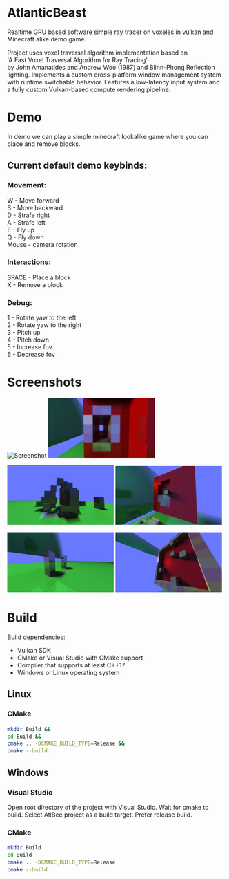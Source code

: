 # AtlanticBeast

Realtime GPU based software simple ray tracer on voxeles in vulkan and Minecraft alike demo game. <br>

Project uses voxel traversal algorithm implementation based on <br>
'A Fast Voxel Traversal Algorithm for Ray Tracing'<br>
by John Amanatides and Andrew Woo (1987) and Blinn-Phong Reflection lighting.
Implements a custom cross-platform window management system with runtime switchable behavior.
Features a low-latency input system and a fully custom Vulkan-based compute rendering pipeline.

# Demo

In demo we can play a simple minecraft lookalike game where you can place and remove blocks.

## Current default demo keybinds:

### Movement:
W - Move forward<br>
S - Move backward<br>
D - Strafe right<br>
A - Strafe left<br>
E - Fly up<br>
Q - Fly down<br>
Mouse - camera rotation<br>

### Interactions:
SPACE - Place a block<br>
X - Remove a block<br>

### Debug:
1 - Rotate yaw to the left<br>
2 - Rotate yaw to the right<br>
3 - Pitch up<br>
4 - Pitch down<br>
5 - Increase fov<br>
6 - Decrease fov<br>

# Screenshots
<p float="left">
  <img src="https://github.com/Im-Bee/AtlanticBeast/blob/master/Docs/DocScreen01.jpg?raw=true" alt="Screenshot" width="49%"/>
  <img src="https://github.com/Im-Bee/AtlanticBeast/blob/master/Docs/DocScreen02.jpg?raw=true" alt="Screenshot" width="49%"/>
</p>
<p float="left">
  <img src="https://github.com/Im-Bee/AtlanticBeast/blob/master/Docs/DocScreen03.jpg?raw=true" alt="Screenshot" width="49%"/>
  <img src="https://github.com/Im-Bee/AtlanticBeast/blob/master/Docs/readmeSrceenshot_6.jpg?raw=true" alt="Screenshot" width="49%"/>
</p>																
<p float="left">													
  <img src="https://github.com/Im-Bee/AtlanticBeast/blob/master/Docs/DocScreen05.jpg?raw=true" alt="Screenshot" width="49%"/>
  <img src="https://github.com/Im-Bee/AtlanticBeast/blob/master/Docs/DocScreen06.jpg?raw=true" alt="Screenshot" width="49%"/>
</p>

# Build

Build dependencies:
  - Vulkan SDK
  - CMake or Visual Studio with CMake support
  - Compiler that supports at least C++17
  - Windows or Linux operating system

## Linux

### CMake

``` sh
mkdir Build &&
cd Build &&
cmake .. -DCMAKE_BUILD_TYPE=Release &&
cmake --build .
```

## Windows

### Visual Studio 

Open root directory of the project with Visual Studio. Wait for cmake to build. Select AtlBee project as a build target.
Prefer release build.

### CMake

``` sh
mkdir Build
cd Build
cmake .. -DCMAKE_BUILD_TYPE=Release
cmake --build .
```


